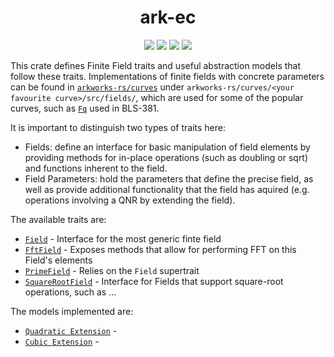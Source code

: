 <h1 align="center">ark-ec</h1>
<p align="center">
    <img src="https://github.com/arkworks-rs/algebra/workflows/CI/badge.svg?branch=master">
    <a href="https://github.com/arkworks-rs/algebra/blob/master/LICENSE-APACHE"><img src="https://img.shields.io/badge/license-APACHE-blue.svg"></a>
    <a href="https://github.com/arkworks-rs/algebra/blob/master/LICENSE-MIT"><img src="https://img.shields.io/badge/license-MIT-blue.svg"></a>
    <a href="https://deps.rs/repo/github/arkworks-rs/algebra"><img src="https://deps.rs/repo/github/arkworks-rs/algebra/status.svg"></a>
</p>

This crate defines Finite Field traits and useful abstraction models that follow these traits.
Implementations of finite fields with concrete parameters can be found in [`arkworks-rs/curves`](https://github.com/arkworks-rs/curves/README.md) under `arkworks-rs/curves/<your favourite curve>/src/fields/`, which are used for some of the popular curves, such as [`Fq`](https://github.com/arkworks-rs/curves/blob/master/bls12_381/src/fields/fq.rs) used in BLS-381.

It is important to distinguish two types of traits here: 
- Fields: define an interface for basic manipulation of field elements by providing methods for in-place operations (such as doubling or sqrt) and functions inherent to the field. 
- Field Parameters: hold the parameters that define the precise field, as well as provide additional functionality that the field has aquired (e.g. operations involving a QNR by extending the field).


The available traits are:

* [`Field`](https://github.com/arkworks-rs/algebra/blob/master/ff/src/fields/mod.rs#L65) - Interface for the most generic finte field
* [`FftField`](https://github.com/arkworks-rs/algebra/blob/master/ff/src/fields/mod.rs#L273) - Exposes methods that allow for performing FFT on this Field's  elements
* [`PrimeField`](https://github.com/arkworks-rs/algebra/blob/master/ff/src/fields/mod.rs#L345) - Relies on the `Field` supertrait 
* [`SquareRootField`](https://github.com/arkworks-rs/algebra/blob/master/ff/src/fields/mod.rs#L425) - Interface for Fields that support square-root operations, such as ...

The models implemented are:

* [`Quadratic Extension`](https://github.com/arkworks-rs/algebra/blob/master/ff/src/fields/models/quadratic_extension.rs) - 
* [`Cubic Extension`](https://github.com/arkworks-rs/algebra/blob/master/ff/src/fields/models/cubic_extension.rs) - 
